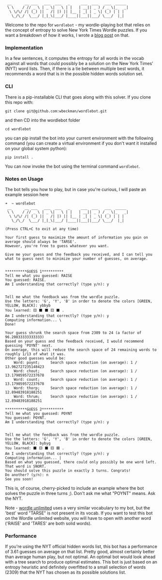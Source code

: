 ```
 __      __ ___   ___  ___   _     ___  ___   ___  _____
 \ \    / // _ \ | _ \|   \ | |   | __|| _ ) / _ \|_   _|
  \ \/\/ /| (_) ||   /| |) || |__ | _| | _ \| (_) | | |
   \_/\_/  \___/ |_|_\|___/ |____||___||___/ \___/  |_|
```

Welcome to the repo for `wordlebot` - my wordle-playing bot that relies on the concept of entropy to solve New York Times Wordle puzzles. If you want a breakdown of how it works, I wrote a [blog post](https://willbeckman.com/wordle.html) on that.

### Implementation

In a few sentences, it computes the entropy for all words in the vocab against all words that could possibly be a solution on the New York Times' (NYT) word lists. Then, if there is a tie between multiple best words, it recommends a word that is in the possible hidden words solution set.

### CLI

There is a pip-installable CLI that goes along with this solver. If you clone this repo with:

```git clone git@github.com:wbeckman/wordlebot.git```

and then CD into the wordlebot folder

```cd wordlebot```

you can pip install the bot into your current environment with the following command (you can create a virtual environment if you don't want it installed on your global system python):

```pip install .```

You can now invoke the bot using the terminal command `wordlebot`.

### Notes on Usage

The bot tells you how to play, but in case you're curious, I will paste an example session here

```
➜  ~ wordlebot
 __      __ ___   ___  ___   _     ___  ___   ___  _____
 \ \    / // _ \ | _ \|   \ | |   | __|| _ ) / _ \|_   _|
  \ \/\/ /| (_) ||   /| |) || |__ | _| | _ \| (_) | | |
   \_/\_/  \___/ |_|_\|___/ |____||___||___/ \___/  |_|

(Press CTRL+C to exit at any time)

Your first guess to maximize the amount of information you gain on average should always be 'TARSE'.
However, you're free to guess whatever you want.

Give me your guess and the feedback you received, and I can tell you what to guess next to minimize your number of guesses, on average.


**********GUESS 1**********
Tell me what you guessed: RAISE
You guessed: RAISE.
Am I understanding that correctly? (type y/n): y


Tell me what the feedback was from the wordle puzzle.
Use the letters: 'G', 'Y', 'B' in order to denote the colors [GREEN, YELLOW, BLACK]: ybbyb
You learned: 🟨 ⬛ ⬛ 🟨 ⬛ .
Am I understanding that correctly? (type y/n): y
Computing information... \
Done!

Your guess shrunk the search space from 2309 to 24 (a factor of 96.20833333333333)
Based on your guess and the feedback received, I would recommend guessing 'POYNT' next.
On average, this will reduce the search space of 24 remaining words to roughly 1/13 of what it was.
Other good guesses would be:
	Word: poynt;	 Search space reduction (on average): 1 / 13.962727235148423
	Word: chout;	 Search space reduction (on average): 1 / 13.179059572237678
	Word: count;	 Search space reduction (on average): 1 / 13.179059572237678
	Word: thorp;	 Search space reduction (on average): 1 / 12.89483918188251
	Word: thrum;	 Search space reduction (on average): 1 / 12.89483918188251

**********GUESS 2**********
Tell me what you guessed: POYNT
You guessed: POYNT.
Am I understanding that correctly? (type y/n): y


Tell me what the feedback was from the wordle puzzle.
Use the letters: 'G', 'Y', 'B' in order to denote the colors [GREEN, YELLOW, BLACK]: bybyg
You learned: ⬛ 🟨 ⬛ 🟨 🟩 .
Am I understanding that correctly? (type y/n): y
Computing information... |
Based on what you guessed, there could only possibly be one word left. That word is SNORT.
You should solve this puzzle in exactly 3 turns. Congrats!
Do another? (y/n): n
See you soon!
```

This is, of course, cherry-picked to include an example where the bot solves the puzzle in three turns ;). Don't ask me what "POYNT" means. Ask the NYT.

Note - [wordle unlimited](https://wordleunlimited.org/) uses a very similar vocabulary to my bot, but the 'best' word "TARSE" is not present in its vocab. If you want to test this bot on the Wordle unlimited website, you will have to open with another word ('RAISE' and 'TARES' are both solid words).


### Performance

If you're using the NYT official hidden words list, this bot has a performance of 3.61 guesses on average on that list. Pretty good, almost certainly better than average human play, but not optimal. An optimal bot would look ahead with a tree search to produce optimal estimates. This bot is just based on an entropy heuristic and definitely overfitted to a small selection of words (2309) that the NYT has chosen as its possible solutions list.
